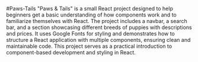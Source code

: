 #Paws-Tails
"Paws & Tails" is a small React project designed to help beginners get a basic understanding of how components work and to familiarize themselves with React. The project includes a navbar, a search bar, and a section showcasing different breeds of puppies with descriptions and prices. It uses Google Fonts for styling and demonstrates how to structure a React application with multiple components, ensuring clean and maintainable code. This project serves as a practical introduction to component-based development and styling in React.
